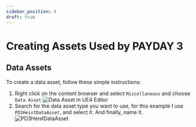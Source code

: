 ```yaml
---
sidebar_position: 4
draft: true
---
```


# Creating Assets Used by PAYDAY 3

## Data Assets

To create a data asset, follow these simple instructions:
1. Right click on the content browser and select `Miscellaneous` and choose `Data Asset` ![Data Asset in UE4 Editor](/img/data-asset-content-browser.png)
2. Search for the data asset type you want to use, for this example I use `PD3HeistDataAsset`, and select it. And finally, name it. ![PD3HeistDataAsset](/img/pd3heistdataasset-in-class-picker.png)